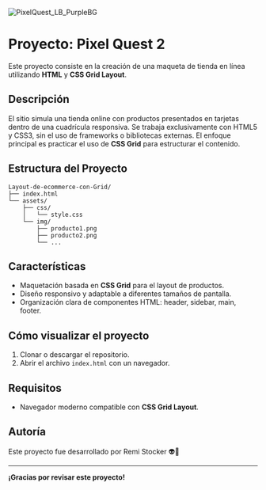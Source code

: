 ![PixelQuest_LB_PurpleBG](https://github.com/user-attachments/assets/fbd56d60-aee6-43cf-a989-c68cd0bf1455)

# Proyecto: Pixel Quest 2

Este proyecto consiste en la creación de una maqueta de tienda en línea utilizando **HTML** y **CSS Grid Layout**.
## Descripción

El sitio simula una tienda online con productos presentados en tarjetas dentro de una cuadrícula responsiva. Se trabaja exclusivamente con HTML5 y CSS3, sin el uso de frameworks o bibliotecas externas. El enfoque principal es practicar el uso de **CSS Grid** para estructurar el contenido.

## Estructura del Proyecto

```plaintext
Layout-de-ecommerce-con-Grid/
├── index.html
└── assets/
    ├── css/
    │   └── style.css
    └── img/
        ├── producto1.png
        ├── producto2.png
        └── ...
```

## Características

* Maquetación basada en **CSS Grid** para el layout de productos.
* Diseño responsivo y adaptable a diferentes tamaños de pantalla.
* Organización clara de componentes HTML: header, sidebar, main, footer.

## Cómo visualizar el proyecto

1. Clonar o descargar el repositorio.
2. Abrir el archivo `index.html` con un navegador.

## Requisitos

* Navegador moderno compatible con **CSS Grid Layout**.

## Autoría

Este proyecto fue desarrollado por Remi Stocker 👽🫰

---

**¡Gracias por revisar este proyecto!**
